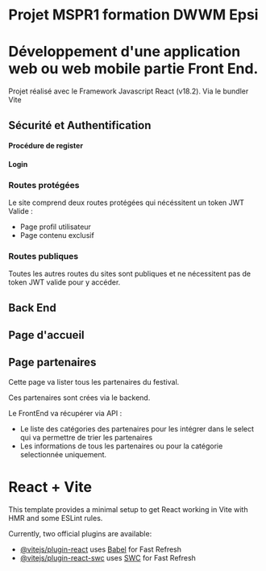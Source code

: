 
# Projet MSPR1 formation DWWM Epsi

# Développement d'une application web ou web mobile partie Front End.


Projet réalisé avec le Framework Javascript React (v18.2).
Via le bundler Vite



## Sécurité et Authentification

#### Procédure de register 

#### Login 



### Routes protégées 

Le site comprend deux routes protégées qui nécéssitent un token JWT Valide :
- Page profil utilisateur 
- Page contenu exclusif

### Routes publiques 

Toutes les autres routes du sites sont publiques et ne nécessitent pas de token JWT valide pour y accéder.


## Back End

## Page d'accueil

## Page partenaires

Cette page va lister tous les partenaires du festival. 

Ces partenaires sont crées via le backend.

Le FrontEnd va récupérer via API :
- Le liste des catégories des partenaires pour les intégrer dans le select qui va permettre de trier les partenaires 
- Les informations de tous les partenaires ou pour la catégorie selectionnée uniquement.







# React + Vite

This template provides a minimal setup to get React working in Vite with HMR and some ESLint rules.

Currently, two official plugins are available:

- [@vitejs/plugin-react](https://github.com/vitejs/vite-plugin-react/blob/main/packages/plugin-react/README.md) uses [Babel](https://babeljs.io/) for Fast Refresh
- [@vitejs/plugin-react-swc](https://github.com/vitejs/vite-plugin-react-swc) uses [SWC](https://swc.rs/) for Fast Refresh
